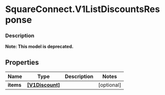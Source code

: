 # SquareConnect.V1ListDiscountsResponse

### Description
**Note: This model is deprecated.**



## Properties
Name | Type | Description | Notes
------------ | ------------- | ------------- | -------------
**items** | [**[V1Discount]**](V1Discount.md) |  | [optional] 


